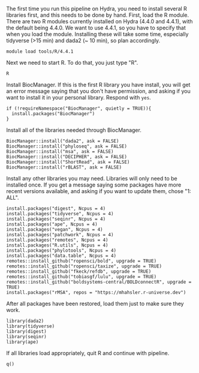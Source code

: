 The first time you run this pipeline on Hydra, you need to install several R libraries first, and this needs to be done by hand. First, load the R module. There are two R modules currently installed on Hydra (4.4.0 and 4.4.1), with the default being 4.4.0. We want to use 4.4.1, so you have to specify that when you load the module. Installing these will take some time, especially tidyverse (>15 min) and dada2 (~ 10 min), so plan accordingly.
```
module load tools/R/4.4.1
```
Next we need to start R. To do that, you just type "R".  

```
R
```
Install BiocManager. If this is the first R library you have install, you will get an error message saying that you don't have permission, and asking if you want to install it in your personal library. Respond with `yes`.
```
if (!requireNamespace("BiocManager", quietly = TRUE)){
  install.packages("BiocManager")
}
```
Install all of the libraries needed through BiocManager.
```
BiocManager::install("dada2", ask = FALSE)
BiocManager::install("phyloseq", ask = FALSE)
BiocManager::install("msa", ask = FALSE)
BiocManager::install("DECIPHER", ask = FALSE)
BiocManager::install("ShortRead", ask = FALSE)
BiocManager::install("rBLAST", ask = FALSE)
```

Install any other libraries you may need. Libraries will only need to be installed once. If you get a message saying some packages have more recent versions available,
and asking if you want to update them, chose "1: ALL".
```
install.packages("digest", Ncpus = 4)
install.packages("tidyverse", Ncpus = 4)
install.packages("seqinr", Ncpus = 4)
install.packages("ape", Ncpus = 4)
install.packages("vegan", Ncpus = 4)
install.packages("patchwork", Ncpus = 4)
install.packages("remotes", Ncpus = 4)
install.packages("R.utils", Ncpus = 4)
install.packages("phylotools", Ncpus = 4)
install.packages("data.table", Ncpus = 4)
remotes::install_github("ropensci/bold", upgrade = TRUE)
remotes::install_github("ropensci/taxize", upgrade = TRUE)
remotes::install_github("fkeck/refdb", upgrade = TRUE)
remotes::install_github("tobiasgf/lulu", upgrade = TRUE)
remotes::install_github("boldsystems-central/BOLDconnectR", upgrade = TRUE)
install.packages("rMSA", repos = "https://mhahsler.r-universe.dev")
```
After all packages have been restored, load them just to make sure they work.
```
library(dada2)
library(tidyverse)
library(digest)
library(seqinr)
library(ape)
```
If all libraries load appropriately, quit R and continue with pipeline.
```
q()
```
